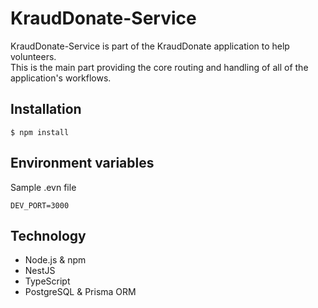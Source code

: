 # KraudDonate-Service

KraudDonate-Service is part of the KraudDonate application to help volunteers. <br/>
This is the main part providing the core routing and handling of all of the application's workflows.

## Installation

```
$ npm install
```

## Environment variables

Sample .evn file
```
DEV_PORT=3000
```

## Technology
- Node.js & npm
- NestJS
- TypeScript
- PostgreSQL & Prisma ORM
